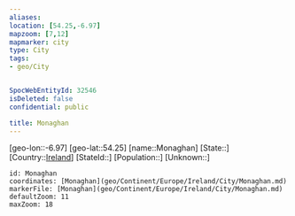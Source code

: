 ```yaml
---
aliases: 
location: [54.25,-6.97]
mapzoom: [7,12] 
mapmarker: city 
type: City
tags:
- geo/City


SpocWebEntityId: 32546
isDeleted: false
confidential: public

title: Monaghan
---
```

[geo-lon::-6.97]
[geo-lat::54.25]
[name::Monaghan]
[State::]
[Country::[Ireland](geo/Continent/Europe/Ireland.md)]
[StateId::]
[Population::]
[Unknown::]


```leaflet
id: Monaghan
coordinates: [Monaghan](geo/Continent/Europe/Ireland/City/Monaghan.md)
markerFile: [Monaghan](geo/Continent/Europe/Ireland/City/Monaghan.md)
defaultZoom: 11 
maxZoom: 18
```


